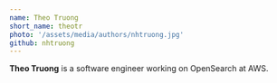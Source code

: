```yaml
---
name: Theo Truong
short_name: theotr
photo: '/assets/media/authors/nhtruong.jpg'
github: nhtruong
---
```


**Theo Truong** is a software engineer working on OpenSearch at AWS.
